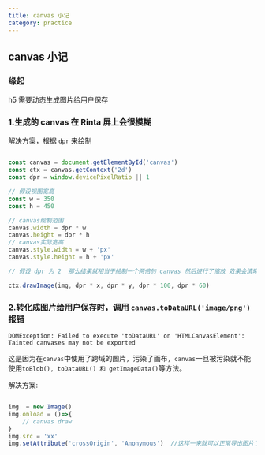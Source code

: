 ```yaml
---
title: canvas 小记
category: practice
---
```


## canvas 小记

### 缘起

h5 需要动态生成图片给用户保存

### 1.生成的 canvas 在 Rinta 屏上会很模糊

解决方案，根据 `dpr` 来绘制

```javascript

const canvas = document.getElementById('canvas')
const ctx = canvas.getContext('2d')
const dpr = window.devicePixelRatio || 1

// 假设视图宽高
const w = 350 
const h = 450

// canvas绘制范围
canvas.width = dpr * w
canvas.height = dpr * h
// canvas实际宽高
canvas.style.width = w + 'px'
canvas.style.height = h + 'px'

// 假设 dpr 为 2  那么结果就相当于绘制一个两倍的 canvas 然后进行了缩放 效果会清晰很多

ctx.drawImage(img, dpr * x, dpr * y, dpr * 100, dpr * 60)

```

### 2.转化成图片给用户保存时，调用 `canvas.toDataURL('image/png')`报错

`DOMException: Failed to execute 'toDataURL' on 'HTMLCanvasElement': Tainted canvases may not be exported`

这是因为在`canvas`中使用了跨域的图片，污染了画布，`canvas`一旦被污染就不能使用`toBlob(), toDataURL() 和 getImageData()`等方法。

解决方案:

```javascript

img  = new Image()
img.onload = ()=>{
    // canvas draw
}
img.src = 'xx'
img.setAttribute('crossOrigin', 'Anonymous')  //这样一来就可以正常导出图片了

```

